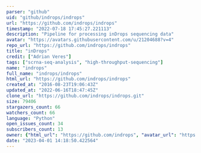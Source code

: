 ```yaml
---
parser: "github"
uid: "github/indrops/indrops"
url: "https://github.com/indrops/indrops"
timestamp: "2022-07-18 17:45:27.221113"
description: "Pipeline for processing inDrops sequencing data"
avatar: "https://avatars.githubusercontent.com/u/21204688?v=4"
repo_url: "https://github.com/indrops/indrops"
title: "inDrops"
credit: ["Adrian Veres"]
tags: ["scrna-seq-analysis", "high-throughput-sequencing"]
name: "indrops"
full_name: "indrops/indrops"
html_url: "https://github.com/indrops/indrops"
created_at: "2016-08-23T19:06:43Z"
updated_at: "2022-06-16T18:47:45Z"
clone_url: "https://github.com/indrops/indrops.git"
size: 79406
stargazers_count: 66
watchers_count: 66
language: "Python"
open_issues_count: 34
subscribers_count: 13
owner: {"html_url": "https://github.com/indrops", "avatar_url": "https://avatars.githubusercontent.com/u/21204688?v=4", "login": "indrops", "type": "Organization"}
date: "2023-04-01 14:18:50.422564"
---
```

